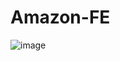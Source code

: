 # Amazon-FE

![image](https://github.com/vijaygiduthuri/Amazon-FE/assets/125960600/7a44fd06-d4b2-48a1-ba75-e1a4e2053624)
